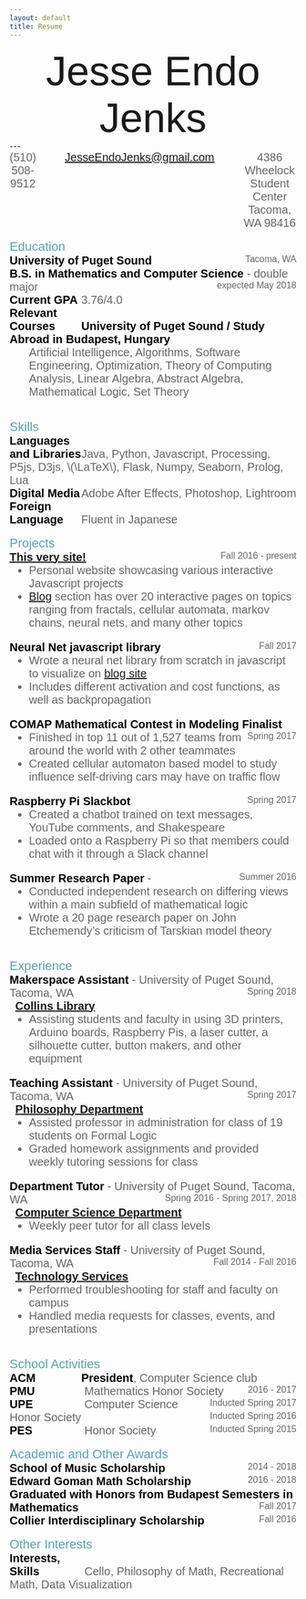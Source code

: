 ```yaml
---
layout: default
title: Resume
---
```

<link href="https://fonts.googleapis.com/css?family=Barlow+Semi+Condensed:100|Montserrat:500|Nunito:200,600" rel="stylesheet">
<style type="text/css">
#name {
	font-size: 72px;
	font-family: 'Barlow Semi Condensed', sans-serif;
	display: flex;
	justify-content:center;
	text-align:center;
}
.normal-text {
	font-size: 20px;
	font-weight: 200;
	font-family: 'Nunito', sans-serif;
	color:#666;
	/*display: inline;*/
}
.normal-text.small {
	font-size: 16px;
	/*text-align: right;*/
	float: right;
}
.bold-text {
	font-size: 20px;
	font-weight: 600;
	font-family: 'Nunito', sans-serif;
	color: #000;
}
.bold-text.indent {
	display: inline-block;
	width: 25%;
}
.section-header {
	font-size: 22px;
	font-family: 'Montserrat', sans-serif;
	color: #5ba1b2;
}
.empty-indent {
	display: inline-block;
	width: 2%;
}
.ul-styling {
	margin-top: 0px;
}
</style>
<!-- # {{ page.title }} -->
<!-- add a dropdown on hover?
https://www.w3schools.com/howto/howto_css_dropdown_navbar.asp
so pdf version and online version both available?` -->
<!-- [pdf version](../data/Jesse_Jenks_Resume.pdf) -->

<div id="name">Jesse Endo Jenks</div>
---
<div class="normal-text" style="display: flex; justify-content:center; text-align:center;">
	<span style="margin-right: 5%;">(510) 508-9512</span>
	<span style="margin-left: 5%; margin-right: 5%;">
		<a href="mailto:jesseendojenks@gmail.com?Subject=Hello%20there" target="_top">
			JesseEndoJenks@gmail.com</a>
		</span>
	<span style="margin-left: 5%;">4386 Wheelock Student Center<br/>Tacoma, WA 98416</span>
</div>

<br>
<div class="section-header">Education</div>
<div class="normal-text">
	<span class="bold-text">University of Puget Sound</span>
		<span class="normal-text small">Tacoma, WA</span><br>
	<span class="bold-text">B.S. in Mathematics and Computer Science</span> - double major
		<span class="normal-text small">expected May 2018</span><br>
	<span class="bold-text indent">Current GPA</span>3.76/4.0<br>
	<span class="bold-text indent">Relevant Courses</span><span class="bold-text">University of Puget Sound / Study Abroad in Budapest, Hungary</span><br>
	<ul class="ul-styling" style="list-style-type:none;">
		<li>Artificial Intelligence, Algorithms, Software Engineering, Optimization, Theory of Computing</li>
		<li>Analysis, Linear Algebra, Abstract Algebra, Mathematical Logic, Set Theory</li>
	</ul>
</div>

<br>
<div class="section-header">Skills</div>
<div class="normal-text">
<span class="bold-text indent">Languages and Libraries</span>Java, Python, Javascript, Processing, P5js, D3js, \(\LaTeX\), Flask, Numpy, Seaborn, Prolog, Lua<br>
<span class="bold-text indent">Digital Media</span>Adobe After Effects, Photoshop, Lightroom<br>
<span class="bold-text indent">Foreign Language</span>Fluent in Japanese<br>
</div>

<br>
<div class="section-header">Projects</div>
<div class="normal-text">
<span class="bold-text"><a href="/">This very site!</a></span><span class="normal-text small">Fall 2016 - present</span>
<ul class="ul-styling">
	<li>Personal website showcasing various interactive Javascript projects</li>
	<li><a href="/blog">Blog</a> section has over 20 interactive pages on topics ranging from fractals, cellular automata, markov chains, neural nets, and many other topics</li>
</ul>
</div>

<div class="normal-text">
<span class="bold-text">Neural Net javascript library</span><span class="normal-text small">Fall 2017</span>
<ul class="ul-styling">
	<li>Wrote a neural net library from scratch in javascript to visualize on <a href="../blog/2018/04/10/NeuralNetjs">blog site</a></li>
	<li>Includes different activation and cost functions, as well as backpropagation</li>
</ul>
</div>

<div class="normal-text">
<span class="bold-text">COMAP Mathematical Contest in Modeling Finalist</span><span class="normal-text small">Spring 2017</span>
<ul class="ul-styling">
	<li>Finished in top 11 out of 1,527 teams from around the world with 2 other teammates</li>
	<li>Created cellular automaton based model to study influence self-driving cars may have on traffic flow</li>
</ul>
</div>

<div class="normal-text">
<span class="bold-text">Raspberry Pi Slackbot</span><span class="normal-text small">Spring 2017</span>
<ul class="ul-styling">
	<li>Created a chatbot trained on text messages, YouTube comments, and Shakespeare</li>
	<li>Loaded onto a Raspberry Pi so that members could chat with it through a Slack channel</li>
</ul>
</div>
<div class="normal-text">
<span class="bold-text">Summer Research Paper</span> - <a href="https://soundideas.pugetsound.edu/cgi/viewcontent.cgi?article=1481&context=summer_researchs"></a><span class="normal-text small">Summer 2016</span>
<ul class="ul-styling">
	<li>Conducted independent research on differing views within a main subfield of mathematical logic</li>
	<li>Wrote a 20 page research paper on John Etchemendy’s criticism of Tarskian model theory</li>
</ul>
</div>

<br>
<div class="section-header">Experience</div>
<div class="normal-text">
<span class="bold-text">Makerspace Assistant</span> - University of Puget Sound, Tacoma, WA<span class="normal-text small">Spring 2018</span><br>
<span class="empty-indent"></span><span class="bold-text"><a href="http://research.pugetsound.edu/makerspace">Collins Library</a></span>
<ul class="ul-styling">
	<li>Assisting students and faculty in using 3D printers, Arduino boards, Raspberry Pis, a laser cutter, a silhouette cutter, button makers, and other equipment</li>
</ul>
</div>

<div class="normal-text">
<span class="bold-text">Teaching Assistant</span> - University of Puget Sound, Tacoma, WA<span class="normal-text small">Spring 2017</span><br>
<span class="empty-indent"></span><span class="bold-text"><a href="https://www.pugetsound.edu/academics/departments-and-programs/undergraduate/philosophy/">Philosophy Department</a></span>
<ul class="ul-styling">
	<li>Assisted professor in administration for class of 19 students on Formal Logic</li>
	<li>Graded homework assignments and provided weekly tutoring sessions for class</li>
</ul>
</div>

<div class="normal-text">
<span class="bold-text">Department Tutor</span> - University of Puget Sound, Tacoma, WA<span class="normal-text small">Spring 2016 - Spring 2017, 2018</span><br>
<span class="empty-indent"></span><span class="bold-text"><a href="mathcs.pugetsound.edu">Computer Science Department</a></span>
<ul class="ul-styling">
	<li>Weekly peer tutor for all class levels</li>
</ul>
</div>

<div class="normal-text">
<span class="bold-text">Media Services Staff</span> - University of Puget Sound, Tacoma, WA<span class="normal-text small">Fall 2014 - Fall 2016</span><br>
<span class="empty-indent"></span><span class="bold-text"><a href="https://www.pugetsound.edu/about/offices-services/technology-services/media-services/">Technology Services</a></span>
<ul class="ul-styling">
	<li>Performed troubleshooting for staff and faculty on campus</li>
	<li>Handled media requests for classes, events, and presentations</li>
</ul>
</div>

<br>
<div class="section-header">School Activities</div>
<div class="normal-text">
<span class="bold-text indent">ACM</span><span class="bold-text">President</span>, Computer Science club <span class="normal-text small">2016 - 2017</span><br>
<span class="bold-text indent">PMU</span> Mathematics Honor Society <span class="normal-text small">Inducted Spring 2017</span><br>
<span class="bold-text indent">UPE</span> Computer Science Honor Society <span class="normal-text small">Inducted Spring 2016</span><br>
<span class="bold-text indent">PES</span> Honor Society <span class="normal-text small">Inducted Spring 2015</span>
</div>


<br>
<div class="section-header">Academic and Other Awards</div>
<div class="normal-text">
<span class="bold-text">School of Music Scholarship</span><span class="normal-text small">2014 - 2018</span><br>
<span class="bold-text">Edward Goman Math Scholarship</span><span class="normal-text small">2016 - 2018</span><br>
<span class="bold-text">Graduated with Honors from Budapest Semesters in Mathematics</span><span class="normal-text small">Fall 2017</span><br>
<span class="bold-text">Collier Interdisciplinary Scholarship</span><span class="normal-text small">Fall 2016</span><br>
</div>

<br>
<div class="section-header">Other Interests</div>
<div class="normal-text">
<span class="bold-text indent">Interests, Skills</span> Cello, Philosophy of Math, Recreational Math, Data Visualization
</div>